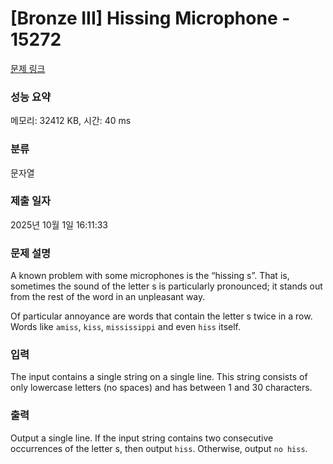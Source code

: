 # [Bronze III] Hissing Microphone - 15272 

[문제 링크](https://www.acmicpc.net/problem/15272) 

### 성능 요약

메모리: 32412 KB, 시간: 40 ms

### 분류

문자열

### 제출 일자

2025년 10월 1일 16:11:33

### 문제 설명

<p>A known problem with some microphones is the “hissing s”. That is, sometimes the sound of the letter s is particularly pronounced; it stands out from the rest of the word in an unpleasant way.</p>

<p>Of particular annoyance are words that contain the letter s twice in a row. Words like <code>amiss</code>, <code>kiss</code>, <code>mississippi</code> and even <code>hiss</code> itself.</p>

### 입력 

 <p>The input contains a single string on a single line. This string consists of only lowercase letters (no spaces) and has between 1 and 30 characters.</p>

### 출력 

 <p>Output a single line. If the input string contains two consecutive occurrences of the letter s, then output <code>hiss</code>. Otherwise, output <code>no hiss</code>.</p>

